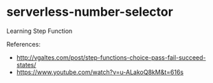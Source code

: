 # serverless-number-selector
Learning Step Function

References:
 - http://vgaltes.com/post/step-functions-choice-pass-fail-succeed-states/
 - https://www.youtube.com/watch?v=u-ALakoQ8kM&t=616s
